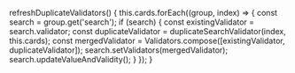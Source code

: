refreshDuplicateValidators() {
  this.cards.forEach((group, index) => {
    const search = group.get('search');
    if (search) {
      const existingValidator = search.validator;
      const duplicateValidator = duplicateSearchValidator(index, this.cards);
      const mergedValidator = Validators.compose([existingValidator, duplicateValidator]);
      search.setValidators(mergedValidator);
      search.updateValueAndValidity();
    }
  });
}